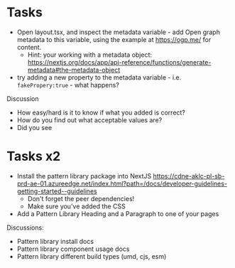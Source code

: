 # Tasks

* Open layout.tsx, and inspect the metadata variable - add Open graph metadata to this variable, using the example at https://ogp.me/ for content.
  * Hint: your working with a metadata object: https://nextjs.org/docs/app/api-reference/functions/generate-metadata#the-metadata-object
* try adding a new property to the metadata variable - i.e. `fakePropery:true` - what happens?

Discussion
* How easy/hard is it to know if what you added is correct?
* How do you find out what acceptable values are?
* Did you see 


# Tasks x2

* Install the pattern library package into NextJS https://cdne-aklc-pl-sb-prd-ae-01.azureedge.net/index.html?path=/docs/developer-guidelines-getting-started--guidelines
  * Don't forget the peer dependencies!
  * Make sure you've added the CSS
* Add a Pattern Library Heading and a Paragraph to one of your pages   


Discussions: 
* Pattern library install docs
* Pattern library component usage docs
* Pattern library different build types (umd, cjs, esm)

